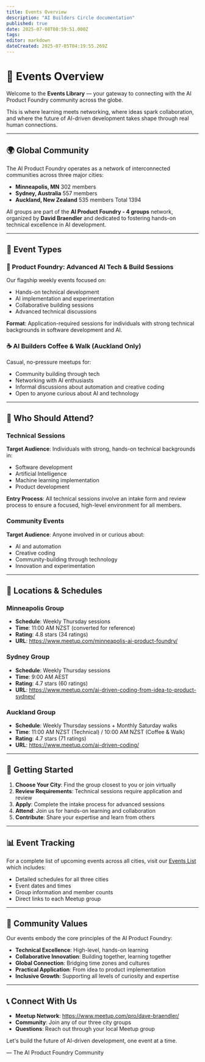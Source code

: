 ```yaml
---
title: Events Overview
description: "AI Builders Circle documentation"
published: true
date: 2025-07-08T08:59:51.000Z
tags: 
editor: markdown
dateCreated: 2025-07-05T04:19:55.269Z
---
```


# 🎉 Events Overview

Welcome to the **Events Library** — your gateway to connecting with the AI Product Foundry community across the globe.

This is where learning meets networking, where ideas spark collaboration, and where the future of AI-driven development takes shape through real human connections.

---

## 🌍 Global Community

The AI Product Foundry operates as a network of interconnected communities across three major cities:

- **Minneapolis, MN**         302 members
- **Sydney, Australia**       557 members  
- **Auckland, New Zealand**   535 members
                       Total 1394

All groups are part of the **AI Product Foundry - 4 groups** network, organized by **David Braendler** and dedicated to fostering hands-on technical excellence in AI development.

---

## 📅 Event Types

### 🔧 Product Foundry: Advanced AI Tech & Build Sessions
Our flagship weekly events focused on:
- Hands-on technical development
- AI implementation and experimentation
- Collaborative building sessions
- Advanced technical discussions

**Format**: Application-required sessions for individuals with strong technical backgrounds in software development and AI.

### ☕ AI Builders Coffee & Walk (Auckland Only)
Casual, no-pressure meetups for:
- Community building through tech
- Networking with AI enthusiasts
- Informal discussions about automation and creative coding
- Open to anyone curious about AI and technology

---

## 🎯 Who Should Attend?

### Technical Sessions
**Target Audience**: Individuals with strong, hands-on technical backgrounds in:
- Software development
- Artificial Intelligence
- Machine learning implementation
- Product development

**Entry Process**: All technical sessions involve an intake form and review process to ensure a focused, high-level environment for all members.

### Community Events
**Target Audience**: Anyone involved in or curious about:
- AI and automation
- Creative coding
- Community-building through technology
- Innovation and experimentation

---

## 📍 Locations & Schedules

### Minneapolis Group
- **Schedule**: Weekly Thursday sessions
- **Time**: 11:00 AM NZST (converted for reference)
- **Rating**: 4.8 stars (34 ratings)
- **URL**: https://www.meetup.com/minneapolis-ai-product-foundry/

### Sydney Group  
- **Schedule**: Weekly Thursday sessions
- **Time**: 9:00 AM AEST
- **Rating**: 4.7 stars (60 ratings)
- **URL**: https://www.meetup.com/ai-driven-coding-from-idea-to-product-sydney/

### Auckland Group
- **Schedule**: Weekly Thursday sessions + Monthly Saturday walks
- **Time**: 11:00 AM NZST (Technical) / 10:00 AM NZST (Coffee & Walk)
- **Rating**: 4.7 stars (71 ratings)
- **URL**: https://www.meetup.com/ai-driven-coding/

---

## 🚀 Getting Started

1. **Choose Your City**: Find the group closest to you or join virtually
2. **Review Requirements**: Technical sessions require application and review
3. **Apply**: Complete the intake process for advanced sessions
4. **Attend**: Join us for hands-on learning and collaboration
5. **Contribute**: Share your expertise and learn from others

---

## 📊 Event Tracking

For a complete list of upcoming events across all cities, visit our [Events List](Events_list.md) which includes:
- Detailed schedules for all three cities
- Event dates and times
- Group information and member counts
- Direct links to each Meetup group

---

## 🌟 Community Values

Our events embody the core principles of the AI Product Foundry:
- **Technical Excellence**: High-level, hands-on learning
- **Collaborative Innovation**: Building together, learning together
- **Global Connection**: Bridging time zones and cultures
- **Practical Application**: From idea to product implementation
- **Inclusive Growth**: Supporting all levels of curiosity and expertise

---

## 📞 Connect With Us

- **Meetup Network**: https://www.meetup.com/pro/dave-braendler/
- **Community**: Join any of our three city groups
- **Questions**: Reach out through your local Meetup group

Let's build the future of AI-driven development, one event at a time.

— The AI Product Foundry Community
